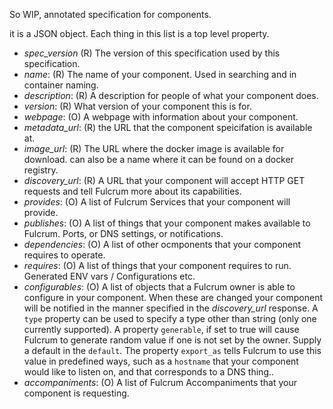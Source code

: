 So WIP, annotated specification for components.

it is a JSON object. Each thing in this list is a top level property.

* *spec_version*    (R) The version of this specification used by this specification.
* *name*:           (R) The name of your component. Used in searching and in container naming.
* *description*:    (R) A description for people of what your component does.
* *version*:        (R) What version of your component this is for.
* *webpage*:        (O) A webpage with information about your component.
* *metadata_url*:   (R) the URL that the component speicifation is available at.
* *image_url*:      (R) The URL where the docker image is available for download. can also be a name where it can be found on a docker registry.
* *discovery_url*:  (R) A URL that your component will accept HTTP GET requests and tell Fulcrum more about its capabilities.
* *provides*:       (O) A list of Fulcrum Services that your component will provide.
* *publishes*:      (O) A list of things that your component makes available to Fulcrum. Ports, or DNS settings, or notifications.
* *dependencies*:   (O) A list of other ocmponents that your component requires to operate.
* *requires*:       (O) A list of things that your component requires to run. Generated ENV vars / Configurations etc.
* *configurables*:  (O) A list of objects that a Fulcrum owner is able to configure
                        in your component. When these are changed your component
                        will be notified in the manner specified in the
                        *discovery_url* response. A `type` property can be used
                        to specify a type other than string (only one currently
                        supported). A property `generable`, if set to true will
                        cause Fulcrum to generate random value if one is not set by
                        the owner. Supply a default in the `default`. The
                        property `export_as` tells Fulcrum to use this value in
                        predefined ways, such as a `hostname` that your component
                        would like to listen on, and that corresponds to a DNS
                        thing..
* *accompaniments*: (O) A list of Fulcrum Accompaniments that your component is requesting.

